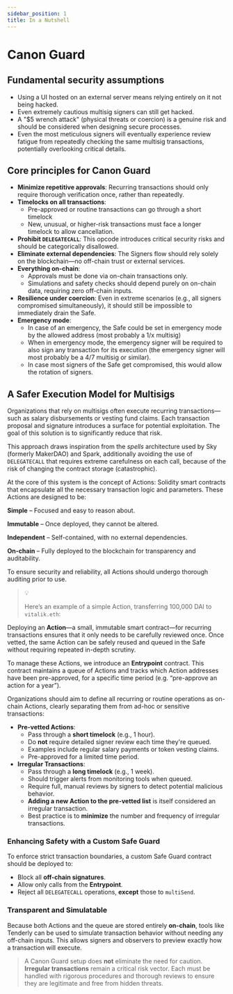 ```yaml
---
sidebar_position: 1
title: In a Nutshell
---
```


# Canon Guard

## Fundamental security assumptions

- Using a UI hosted on an external server means relying entirely on it not being hacked.
- Even extremely cautious multisig signers can still get hacked.
- A "$5 wrench attack" (physical threats or coercion) is a genuine risk and should be considered when designing secure processes.
- Even the most meticulous signers will eventually experience review fatigue from repeatedly checking the same multisig transactions, potentially overlooking critical details.

## Core principles for Canon Guard

- **Minimize repetitive approvals**: Recurring transactions should only require thorough verification once, rather than repeatedly.
- **Timelocks on all transactions**:
    - Pre-approved or routine transactions can go through a short timelock
    - New, unusual, or higher-risk transactions must face a longer timelock to allow cancellation.
- **Prohibit `DELEGATECALL`**: This opcode introduces critical security risks and should be categorically disallowed.
- **Eliminate external dependencies**: The Signers flow should rely solely on the blockchain—no off-chain trust or external services.
- **Everything on-chain**:
    - Approvals must be done via on-chain transactions only.
    - Simulations and safety checks should depend purely on on-chain data, requiring zero off-chain inputs.
- **Resilience under coercion**: Even in extreme scenarios (e.g., all signers compromised simultaneously), it should still be impossible to immediately drain the Safe.
- **Emergency mode**:
    - In case of an emergency, the Safe could be set in emergency mode by the allowed address (most probably a 1/x multisig)
    - When in emergency mode, the emergency signer will be required to also sign any transaction for its execution (the emergency signer will most probably be a 4/7 multisig or similar).
    - In case most signers of the Safe get compromised, this would allow the rotation of signers.

## A Safer Execution Model for Multisigs

Organizations that rely on multisigs often execute recurring transactions—such as salary disbursements or vesting fund claims. Each transaction proposal and signature introduces a surface for potential exploitation. The goal of this solution is to significantly reduce that risk.

This approach draws inspiration from the *spells* architecture used by Sky (formerly MakerDAO) and Spark, additionally avoiding the use of `DELEGATECALL` that requires extreme carefulness on each call, because of the risk of changing the contract storage (catastrophic).

At the core of this system is the concept of Actions: Solidity smart contracts that encapsulate all the necessary transaction logic and parameters. These Actions are designed to be:

**Simple** – Focused and easy to reason about.

**Immutable** – Once deployed, they cannot be altered.

**Independent** – Self-contained, with no external dependencies.

**On-chain** – Fully deployed to the blockchain for transparency and auditability.

To ensure security and reliability, all Actions should undergo thorough auditing prior to use.

> 
> 💡
>
>Here’s an example of a simple Action, transferring 100,000 DAI to `vitalik.eth`:
>
<!-- > ![example_transfer.png](example_transfer.png) -->

Deploying an **Action**—a small, immutable smart contract—for recurring transactions ensures that it only needs to be carefully reviewed once. Once vetted, the same Action can be safely reused and queued in the Safe without requiring repeated in-depth scrutiny.

To manage these Actions, we introduce an **Entrypoint** contract. This contract maintains a queue of Actions and tracks which Action addresses have been pre-approved, for a specific time period (e.g. “pre-approve an action for a year”).

Organizations should aim to define all recurring or routine operations as on-chain Actions, clearly separating them from ad-hoc or sensitive transactions:

- **Pre-vetted Actions**:
    - Pass through a **short timelock** (e.g., 1 hour).
    - Do **not** require detailed signer review each time they're queued.
    - Examples include regular salary payments or token vesting claims.
    - Pre-approved for a limited time period.
- **Irregular Transactions**:
    - Pass through a **long timelock** (e.g., 1 week).
    - Should trigger alerts from monitoring tools when queued.
    - Require full, manual reviews by signers to detect potential malicious behavior.
    - **Adding a new Action to the pre-vetted list** is itself considered an irregular transaction.
    - Best practice is to **minimize** the number and frequency of irregular transactions.

### Enhancing Safety with a Custom Safe Guard

To enforce strict transaction boundaries, a custom Safe Guard contract should be deployed to:

- Block all **off-chain signatures**.
- Allow only calls from the **Entrypoint**.
- Reject all `DELEGATECALL` operations, **except** those to `multiSend`.

### Transparent and Simulatable

Because both Actions and the queue are stored entirely **on-chain**, tools like Tenderly can be used to simulate transaction behavior without needing any off-chain inputs. This allows signers and observers to preview exactly how a transaction will execute.

> A Canon Guard setup does **not** eliminate the need for caution. **Irregular transactions** remain a critical risk vector. Each must be handled with rigorous procedures and thorough reviews to ensure they are legitimate and free from hidden threats.
